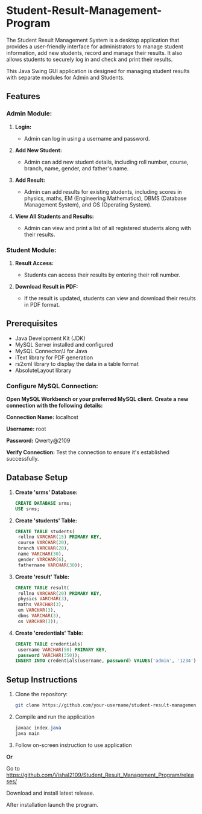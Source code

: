 # Student-Result-Management-Program
The Student Result Management System is a desktop application that provides a user-friendly interface for administrators to manage student information, add new students, record and manage their results. It also allows students to securely log in and check and print their results.

This Java Swing GUI application is designed for managing student results with separate modules for Admin and Students.

## Features

### Admin Module:

1. **Login:**
   - Admin can log in using a username and password.

2. **Add New Student:**
   - Admin can add new student details, including roll number, course, branch, name, gender, and father's name.

3. **Add Result:**
   - Admin can add results for existing students, including scores in physics, maths, EM (Engineering Mathematics), DBMS (Database Management System), and OS (Operating System).

4. **View All Students and Results:**
   - Admin can view and print a list of all registered students along with their results.

### Student Module:

1. **Result Access:**
   - Students can access their results by entering their roll number.

2. **Download Result in PDF:**
   - If the result is updated, students can view and download their results in PDF format.

## Prerequisites

- Java Development Kit (JDK)
- MySQL Server installed and configured
- MySQL Connector/J for Java
- iText library for PDF generation
- rs2xml library to display the data in a table format
- AbsoluteLayout library

### Configure MySQL Connection:
**Open MySQL Workbench or your preferred MySQL client.
Create a new connection with the following details:**

**Connection Name:** localhost

**Username:** root

**Password:** Qwerty@2109

**Verify Connection:** Test the connection to ensure it's established successfully.

## Database Setup

1. **Create 'srms' Database:**
   ```sql
   CREATE DATABASE srms;
   USE srms;
2. **Create 'students' Table:**
   ```sql
   CREATE TABLE students(
    rollno VARCHAR(15) PRIMARY KEY,
    course VARCHAR(20),
    branch VARCHAR(20),
    name VARCHAR(30),
    gender VARCHAR(6),
    fathername VARCHAR(30));
4. **Create 'result' Table:**
   ```sql
   CREATE TABLE result(
    rollno VARCHAR(20) PRIMARY KEY,
    physics VARCHAR(3),
    maths VARCHAR(3),
    em VARCHAR(3),
    dbms VARCHAR(3),
    os VARCHAR(3));
5. **Create 'credentials' Table:**
   ```sql
   CREATE TABLE credentials(
    username VARCHAR(50) PRIMARY KEY,
    password VARCHAR(350));
   INSERT INTO credentials(username, password) VALUES('admin', '1234');

## Setup Instructions

1. Clone the repository:
   ```bash
   git clone https://github.com/your-username/student-result-management.git
2. Compile and run the application
   ```java
   javaac index.java
   java main
3. Follow on-screen instruction to use application

**Or**
   
  Go to https://github.com/Vishal2109/Student_Result_Management_Program/releases/
  
  Download and install latest release.
  
  After installation launch the program.



